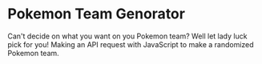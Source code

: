 # Pokemon Team Genorator
Can't decide on what you want on you Pokemon team? Well let lady luck pick for you!
Making an API request with JavaScript to make a randomized Pokemon team.
